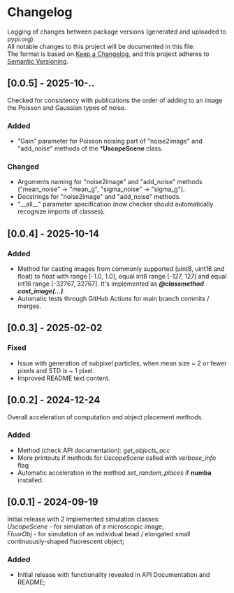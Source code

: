 # Changelog
Logging of changes between package versions (generated and uploaded to pypi.org).     
All notable changes to this project will be documented in this file.       
The format is based on [Keep a Changelog](https://keepachangelog.com/en/1.0.0/),
and this project adheres to [Semantic Versioning](https://semver.org/spec/v2.0.0.html).    

## [0.0.5] - 2025-10-..
Checked for consistency with publications the order of adding to an image the Poisson and Gaussian types of noise.
### Added
- "Gain" parameter for Poisson noising part of "noise2image" and "add_noise" methods of the ***UscopeScene** class.
### Changed
- Arguments naming for "noise2image" and "add_noise" methods ("mean_noise" -> "mean_g", "sigma_noise" -> "sigma_g").
- Docstrings for "noise2image" and "add_noise" methods.
- "\_\_all\_\_" parameter specification (now checker should automatically recognize imports of classes).

## [0.0.4] - 2025-10-14
### Added
- Method for casting images from commonly supported (uint8, uint16 and float) to float with range [-1.0, 1.0], equal int8 range
[-127, 127] and equal int16 range [-32767, 32767]. It's implemented as ***@classmethod cast_image(...)***.     
- Automatic tests through GitHub Actions for main branch commits / merges.

## [0.0.3] - 2025-02-02
### Fixed
- Issue with generation of subpixel particles, when mean size ~ 2 or fewer pixels and STD is ~ 1 pixel.
- Improved README text content.

## [0.0.2] - 2024-12-24     
Overall acceleration of computation and object placement methods.
### Added
- Method (check API documentation): *get_objects_acc*
- More printouts if methods for *UscopeScene* called with *verbose_info* flag
- Automatic acceleration in the method *set_random_places* if **numba** installed.

## [0.0.1] - 2024-09-19
Initial release with 2 implemented simulation classes:    
*UscopeScene* - for simulation of a microscopic image;      
*FluorObj* - for  simulation of an individual bead / elongated small continuously-shaped fluorescent object;
### Added
- Initial release with functionality revealed in API Documentation and README;
